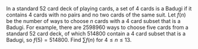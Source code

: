 In a standard $52$ card deck of playing cards, a set of $4$ cards is a Badugi if it contains $4$ cards with no pairs and no two cards of the same suit.
Let $f(n)$ be the number of ways to choose $n$ cards with a $4$ card subset that is a Badugi.  For example, there are $2598960$ ways to choose five cards from a standard $52$ card deck, of which $514800$ contain a $4$ card subset that is a Badugi, so $f(5) = 514800$.
Find $\sum f(n)$ for $4 \le n \le 13$.